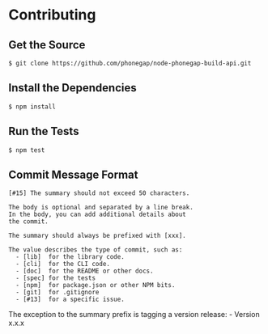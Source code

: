 # Contributing

## Get the Source

    $ git clone https://github.com/phonegap/node-phonegap-build-api.git

## Install the Dependencies

    $ npm install

## Run the Tests

    $ npm test

## Commit Message Format

    [#15] The summary should not exceed 50 characters.

    The body is optional and separated by a line break.
    In the body, you can add additional details about
    the commit.

    The summary should always be prefixed with [xxx].

    The value describes the type of commit, such as:
      - [lib]  for the library code.
      - [cli]  for the CLI code.
      - [doc]  for the README or other docs.
      - [spec] for the tests
      - [npm]  for package.json or other NPM bits.
      - [git]  for .gitignore
      - [#13]  for a specific issue.

   The exception to the summary prefix is tagging a
   version release:
     - Version x.x.x
